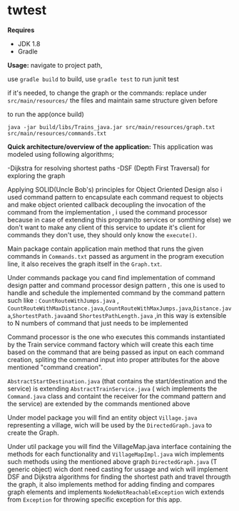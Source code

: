 # twtest

**Requires**

- JDK 1.8
- Gradle

**Usage:**
navigate to  project path,

use ```gradle build``` to build,
use ```gradle test``` to run junit test

if it's needed, to change the graph or the commands:
 replace under ```src/main/resources/``` the files and maintain same structure given before


to run the app(once build)

```java -jar build/libs/Trains_java.jar src/main/resources/graph.txt src/main/resources/commands.txt```

**Quick architecture/overview of the application:**
This application was modeled using following algorithms;

-Dijkstra for resolving shortest paths
-DSF (Depth First Traversal) for exploring the graph

Applying SOLID(Uncle Bob's) principles for Object Oriented Design also i used command pattern to encapsulate each command request to objects and make object oriented callback decoupling the invocation of the command from the implementation  , i used the command processor because in case of extending this program(to services or somthing else) we don't want to make any client of this service to update it's client for commands they don't use, they should only know the ```execute()```.



Main package contain application main method that runs the given commands in ```Commands.txt``` passed as argument in the program execution line, it also receives the graph itself in the ```Graph.txt```.

Under commands package you cand find implementation of command design patter and command processor design pattern , this one is used to handle and schedule the implemented command by the command pattern such like : ```CountRouteWithJumps.java``` , ```CountRouteWithMaxDistance.java```,```CountRouteWithMaxJumps.java```,```Distance.java```,```ShortestPath.java```and ```ShortestPathLength.java``` ,in this way is extensible to N numbers of command that just needs to be implemented

Command processor is the one who executes this commands instantiated by the Train service command factory which will create this each time based on the command that are being passed as input on each command creation, spliting the command input into proper attributes for the above mentioned "command creation".

```AbstractStartDestination.java``` (that contains the start/destination and the service) is extending ```AbstractTrainService.java``` ( wich implements the ```Command.java``` class and containt the receiver for the command pattern and the service) are extended by the commands mentioned above

Under model package you will find an entity object ```Village.java``` representing a village, wich will be used by the ```DirectedGraph.java``` to create the Graph.

Under util package you will find the VillageMap.java interface containing the methods for each functionality  and ```VillageMapImpl.java``` wich implements such methods using the mentioned above graph ```DirectedGraph.java``` (T generic object) wich dont need casting for ussage and wich will implement DSF and Dijkstra algorithms for finding the shortest path and travel througth the graph, it also implements method for adding finding and compares graph elements and implements ```NodeNotReachableException``` wich extends from ```Exception``` for throwing specific exception for this app.


